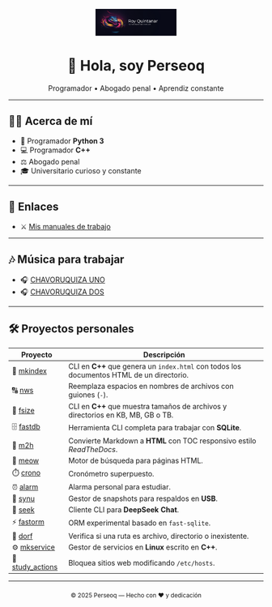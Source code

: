 <p align="center">
  <img src="https://raw.githubusercontent.com/perseoq/perseoq/main/logo_p.png" width="160" alt="Logo"/>
</p>

<h1 align="center">👋 Hola, soy Perseoq</h1>
<p align="center">Programador • Abogado penal • Aprendiz constante</p>

---

## 👨‍💻 Acerca de mí

- 🐍 Programador **Python 3**  
- 💻 Programador **C++**  
- ⚖️ Abogado penal  
- 🎓 Universitario curioso y constante  

---

## 🔗 Enlaces

- ⚔️ [Mis manuales de trabajo](https://perseoq.neocities.org/)  

---

## 🎶 Música para trabajar

- 🎧 [CHAVORUQUIZA UNO](https://open.spotify.com/playlist/7v316mefafnAwjOURpFM44?si=2814dfe0097840ff)  
- 🎧 [CHAVORUQUIZA DOS](https://open.spotify.com/playlist/5BT4SsUd1y2Qwl8W3mMUGw?si=03f1b70a8eba45f1)  

---

## 🛠️ Proyectos personales

| Proyecto | Descripción |
|----------|-------------|
| 📂 [mkindex](https://github.com/perseoq/mkindex) | CLI en **C++** que genera un `index.html` con todos los documentos HTML de un directorio. |
| 🔠 [nws](https://github.com/perseoq/nws) | Reemplaza espacios en nombres de archivos con guiones (`-`). |
| 📏 [fsize](https://github.com/perseoq/fsize) | CLI en **C++** que muestra tamaños de archivos y directorios en KB, MB, GB o TB. |
| 🗄️ [fastdb](https://github.com/perseoq/fastdb) | Herramienta CLI completa para trabajar con **SQLite**. |
| 📝 [m2h](https://github.com/perseoq/m2h) | Convierte Markdown a **HTML** con TOC responsivo estilo *ReadTheDocs*. |
| 🔎 [meow](https://github.com/perseoq/meow) | Motor de búsqueda para páginas HTML. |
| ⏱️ [crono](https://github.com/perseoq/crono) | Cronómetro superpuesto. |
| ⏰ [alarm](https://github.com/perseoq/alarm) | Alarma personal para estudiar. |
| 💾 [synu](https://github.com/perseoq/synu) | Gestor de snapshots para respaldos en **USB**. |
| 🤖 [seek](https://github.com/perseoq/seek) | Cliente CLI para **DeepSeek Chat**. |
| ⚡ [fastorm](https://github.com/perseoq/fastorm) | ORM experimental basado en `fast-sqlite`. |
| 📁 [dorf](https://github.com/perseoq/dorf) | Verifica si una ruta es archivo, directorio o inexistente. |
| ⚙️ [mkservice](https://github.com/perseoq/mkservice) | Gestor de servicios en **Linux** escrito en **C++**. |
| 🚫 [study_actions](https://github.com/perseoq/study_actions) | Bloquea sitios web modificando `/etc/hosts`. |

---

<p align="center">
  <sub>© 2025 Perseoq — Hecho con ❤️ y dedicación</sub>
</p>

